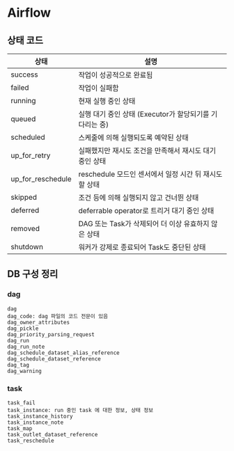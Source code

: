 # Airflow

## 상태 코드

| 상태	               | 설명                                   |
|-------------------|--------------------------------------|
| success	          | 작업이 성공적으로 완료됨                        |
| failed	           | 작업이 실패함                              |
| running           | 	현재 실행 중인 상태                         |
| queued	           | 실행 대기 중인 상태 (Executor가 할당되기를 기다리는 중) |
| scheduled         | 	스케줄에 의해 실행되도록 예약된 상태                |
| up_for_retry      | 	실패했지만 재시도 조건을 만족해서 재시도 대기 중인 상태     |
| up_for_reschedule | 	reschedule 모드인 센서에서 일정 시간 뒤 재시도할 상태 |
| skipped	          | 조건 등에 의해 실행되지 않고 건너뛴 상태              |
| deferred	         | deferrable operator로 트리거 대기 중인 상태    |
| removed           | 	DAG 또는 Task가 삭제되어 더 이상 유효하지 않은 상태   |
| shutdown          | 	워커가 강제로 종료되어 Task도 중단된 상태           |

## DB 구성 정리

### dag
```text
dag
dag_code: dag 파일의 코드 전문이 있음
dag_owner_attributes
dag_pickle
dag_priority_parsing_request
dag_run
dag_run_note
dag_schedule_dataset_alias_reference
dag_schedule_dataset_reference
dag_tag
dag_warning
```


### task
```text
task_fail
task_instance: run 중인 task 에 대한 정보, 상태 정보 
task_instance_history
task_instance_note
task_map
task_outlet_dataset_reference
task_reschedule
```
